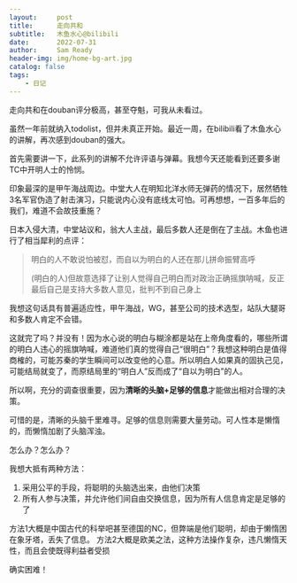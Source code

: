 ```yaml
---
layout:     post
title:      走向共和
subtitle:   木鱼水心@bilibili
date:       2022-07-31
author:     Sam Ready
header-img: img/home-bg-art.jpg
catalog: false
tags:
    - 日记
---
```


走向共和在douban评分极高，甚至夺魁，可我从未看过。

虽然一年前就纳入todolist，但并未真正开始。最近一周，在bilibili看了木鱼水心的讲解，再次感到douban的强大。

首先需要讲一下，此系列的讲解不允许评语与弹幕。我想今天还能看到还要多谢TC中开明人士的怜悯。

印象最深的是甲午海战周边。中堂大人在明知北洋水师无弹药的情况下，居然牺牲3名军官伪造了射击演习，只能说内心没有底线太可怕。可再想想，一百多年后的我们，难道不会故技重施？

日本入侵大清，中堂站议和，翁大人主战，最后多数人还是倒在了主战。木鱼也进行了相当犀利的点评：

> 明白的人不敢说怕被怼，而自以为明白的人还在那儿拼命振臂高呼
>
> (明白的人)但故意选择了让别人觉得自己明白而对政治正确摇旗呐喊，反正最后自己是支持大多数人意见，批判不到自己身上

我想这句话具有普遍适应性，甲午海战，WG，甚至公司的技术选型，站队大腿哥和多数人肯定不会错。

这就完了吗？并没有！因为水心说的明白与糊涂都是站在上帝角度看的，哪些所谓的明白人违心的摇旗呐喊，难道他们真的觉得自己“很明白”？我想这种明白是值得商榷的，可能苏秦的学生瞬间可以改变他的心意。所以明白人如果真的固执己见，可能结局就变了，而原结局里的“明白人”反而成了“自以为明白”的人。

所以啊，充分的调查很重要，因为**清晰的头脑+足够的信息**才能做出相对合理的决策。

可惜的是，清晰的头脑千里难寻。足够的信息则需要大量劳动。可人性本是懒惰的，而懒惰加剧了头脑浑浊。

怎么办？怎么办？

我想大抵有两种方法：
1. 采用公平的手段，将聪明的头脑选出来，由他们决策
2. 所有人参与决策，并允许他们间自由交换信息，因为所有人信息肯定是足够的了

方法1大概是中国古代的科举吧甚至德国的NC，但弊端是他们聪明，却由于懒惰困在象牙塔，丢失了信息。
方法2大概是欧美之法，这种方法操作复杂，违凡懒惰天性，而且会使既得利益者受损

确实困难！
